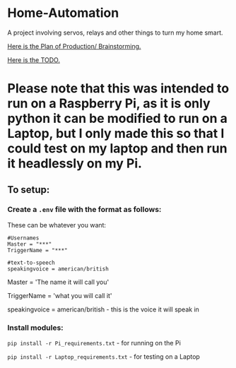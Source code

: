 # Home-Automation
A project involving servos, relays and other things to turn my home smart.

[Here is the Plan of Production/ Brainstorming.](Plan-Of-Production.md)

[Here is the TODO.](TODO)


# Please note that this was intended to run on a Raspberry Pi, as it is only python it can be modified to run on a Laptop, but I only made this so that I could test on my laptop and then run it headlessly on my Pi.

## To setup:
### Create a ```.env``` file with the format as follows:

These can be whatever you want: 

```
#Usernames
Master = "***"
TriggerName = "***"

#text-to-speech
speakingvoice = american/british

```

Master = 'The name it will call you'

TriggerName = 'what you will call it'

speakingvoice = american/british - this is the voice it will speak in


### Install modules:
```pip install -r Pi_requirements.txt``` - for running on the Pi

```pip install -r Laptop_requirements.txt``` - for testing on a Laptop
